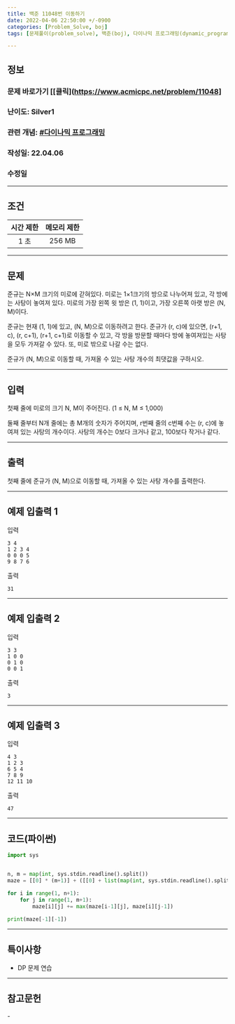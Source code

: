 ```yaml
---
title: 백준 11048번 이동하기
date: 2022-04-06 22:50:00 +/-0900
categories: [Problem_Solve, boj]
tags: [문제풀이(problem_solve), 백준(boj), 다이나믹 프로그래밍(dynamic_programming)]

---
```

## 정보
### 문제 바로가기 [[클릭](https://www.acmicpc.net/problem/11048]
### 난이도: Silver1
### 관련 개념: [#다이나믹 프로그래밍](https://www.acmicpc.net/problemset?sort=ac_desc&algo=33)
### 작성일: 22.04.06
### 수정일

---
## 조건

시간 제한|메모리 제한
:---:|:---:
1 초|256 MB

---
## 문제
준규는 N×M 크기의 미로에 갇혀있다. 미로는 1×1크기의 방으로 나누어져 있고, 각 방에는 사탕이 놓여져 있다. 미로의 가장 왼쪽 윗 방은 (1, 1)이고, 가장 오른쪽 아랫 방은 (N, M)이다.

준규는 현재 (1, 1)에 있고, (N, M)으로 이동하려고 한다. 준규가 (r, c)에 있으면, (r+1, c), (r, c+1), (r+1, c+1)로 이동할 수 있고, 각 방을 방문할 때마다 방에 놓여져있는 사탕을 모두 가져갈 수 있다. 또, 미로 밖으로 나갈 수는 없다.

준규가 (N, M)으로 이동할 때, 가져올 수 있는 사탕 개수의 최댓값을 구하시오.

---
## 입력
첫째 줄에 미로의 크기 N, M이 주어진다. (1 ≤ N, M ≤ 1,000)

둘째 줄부터 N개 줄에는 총 M개의 숫자가 주어지며, r번째 줄의 c번째 수는 (r, c)에 놓여져 있는 사탕의 개수이다. 사탕의 개수는 0보다 크거나 같고, 100보다 작거나 같다.

---
## 출력
첫째 줄에 준규가 (N, M)으로 이동할 때, 가져올 수 있는 사탕 개수를 출력한다.

---
## 예제 입출력 1
입력
```
3 4
1 2 3 4
0 0 0 5
9 8 7 6
```

출력
```
31
```

---
## 예제 입출력 2
입력
```
3 3
1 0 0
0 1 0
0 0 1
```

출력
```
3
```

---
## 예제 입출력 3
입력
```
4 3
1 2 3
6 5 4
7 8 9
12 11 10
```

출력
```
47
```

---
## 코드(파이썬)
```python
import sys


n, m = map(int, sys.stdin.readline().split())
maze = [[0] * (m+1)] + ([[0] + list(map(int, sys.stdin.readline().split())) for _ in range(n)])

for i in range(1, n+1):
    for j in range(1, m+1):
        maze[i][j] += max(maze[i-1][j], maze[i][j-1])
    
print(maze[-1][-1])

```

---
## 특이사항
- DP 문제 연습

---
## 참고문헌
\- 
